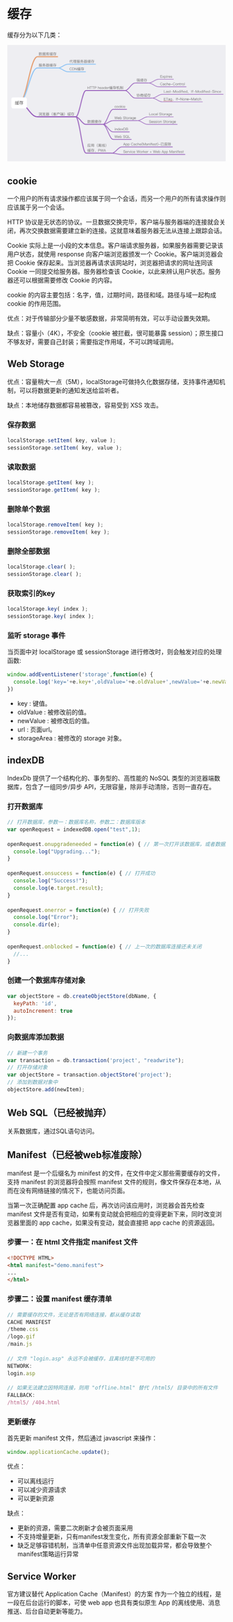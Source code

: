 # 缓存
缓存分为以下几类：

![缓存分类](mdImgs/cache.png)

## cookie
一个用户的所有请求操作都应该属于同一个会话，而另一个用户的所有请求操作则应该属于另一个会话。

HTTP 协议是无状态的协议。一旦数据交换完毕，客户端与服务器端的连接就会关闭，再次交换数据需要建立新的连接。这就意味着服务器无法从连接上跟踪会话。

Cookie 实际上是一小段的文本信息。客户端请求服务器，如果服务器需要记录该用户状态，就使用 response 向客户端浏览器颁发一个 Cookie。客户端浏览器会把 Cookie 保存起来。当浏览器再请求该网站时，浏览器把请求的网址连同该 Cookie 一同提交给服务器。服务器检查该 Cookie，以此来辨认用户状态。服务器还可以根据需要修改 Cookie 的内容。

cookie 的内容主要包括：名字，值，过期时间，路径和域。路径与域一起构成 cookie 的作用范围。

优点：对于传输部分少量不敏感数据，非常简明有效，可以手动设置失效期。

缺点：容量小（4K），不安全（cookie 被拦截，很可能暴露 session）；原生接口不够友好，需要自己封装；需要指定作用域，不可以跨域调用。

## Web Storage
优点：容量稍大一点（5M），localStorage可做持久化数据存储，支持事件通知机制，可以将数据更新的通知发送给监听者。

缺点：本地储存数据都容易被篡改，容易受到 XSS 攻击。

### 保存数据
``` js
localStorage.setItem( key, value );
sessionStorage.setItem( key, value );
```

### 读取数据
``` js
localStorage.getItem( key );
sessionStorage.getItem( key );
```

### 删除单个数据
``` js
localStorage.removeItem( key );
sessionStorage.removeItem( key );
```

### 删除全部数据
``` js
localStorage.clear( );
sessionStorage.clear( );
```


### 获取索引的key
``` js
localStorage.key( index );
sessionStorage.key( index );
```

### 监听 storage 事件
当页面中对 localStorage 或 sessionStorage 进行修改时，则会触发对应的处理函数:

``` js
window.addEventListener('storage',function(e) {
  console.log('key='+e.key+',oldValue='+e.oldValue+',newValue='+e.newValue);
})
```

* key : 键值。
* oldValue : 被修改前的值。
* newValue : 被修改后的值。
* url : 页面url。
* storageArea : 被修改的 storage 对象。

## indexDB
IndexDb 提供了一个结构化的、事务型的、高性能的 NoSQL 类型的浏览器端数据库，包含了一组同步/异步 API，无限容量，除非手动清除，否则一直存在。

### 打开数据库
``` js
// 打开数据库，参数一：数据库名称，参数二：数据库版本
var openRequest = indexedDB.open("test",1);

openRequest.onupgradeneeded = function(e) { // 第一次打开该数据库，或者数据库版本发生变化
  console.log("Upgrading...");
}
 
openRequest.onsuccess = function(e) { // 打开成功
  console.log("Success!");
  console.log(e.target.result);
}
 
openRequest.onerror = function(e) { // 打开失败
  console.log("Error");
  console.dir(e);
}

openRequest.onblocked = function(e) { // 上一次的数据库连接还未关闭
  //...
}
```

### 创建一个数据库存储对象
``` js
var objectStore = db.createObjectStore(dbName, { 
  keyPath: 'id',
  autoIncrement: true
});
```

### 向数据库添加数据
``` js
// 新建一个事务
var transaction = db.transaction('project', "readwrite");
// 打开存储对象
var objectStore = transaction.objectStore('project');
// 添加到数据对象中
objectStore.add(newItem);
```

## Web SQL（已经被抛弃）
关系数据库，通过SQL语句访问。

## Manifest（已经被web标准废除）
manifest 是一个后缀名为 minifest 的文件，在文件中定义那些需要缓存的文件，支持 manifest 的浏览器将会按照 manifest 文件的规则，像文件保存在本地，从而在没有网络链接的情况下，也能访问页面。

当第一次正确配置 app cache 后，再次访问该应用时，浏览器会首先检查 manifest 文件是否有变动，如果有变动就会把相应的变得更新下来，同时改变浏览器里面的 app cache，如果没有变动，就会直接把 app cache 的资源返回。

### 步骤一：在 html 文件指定 manifest 文件
``` html
<!DOCTYPE HTML>
<html manifest="demo.manifest">
...
</html>
```

### 步骤二：设置 manifest 缓存清单
``` js
// 需要缓存的文件，无论是否有网络连接，都从缓存读取
CACHE MANIFEST
/theme.css
/logo.gif
/main.js

// 文件 "login.asp" 永远不会被缓存，且离线时是不可用的
NETWORK:
login.asp

// 如果无法建立因特网连接，则用 "offline.html" 替代 /html5/ 目录中的所有文件
FALLBACK:
/html5/ /404.html
```

### 更新缓存
首先更新 manifest 文件，然后通过 javascript 来操作：

``` js
window.applicationCache.update();
```

优点：

* 可以离线运行
* 可以减少资源请求
* 可以更新资源

缺点：

* 更新的资源，需要二次刷新才会被页面采用
* 不支持增量更新，只有manifest发生变化，所有资源全部重新下载一次
* 缺乏足够容错机制，当清单中任意资源文件出现加载异常，都会导致整个manifest策略运行异常

## Service Worker
官方建议替代 Application Cache（Manifest）的方案 作为一个独立的线程，是一段在后台运行的脚本，可使 web app 也具有类似原生 App 的离线使用、消息推送、后台自动更新等能力。